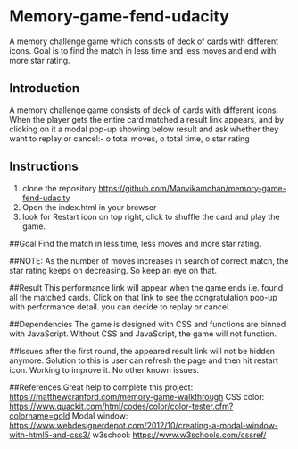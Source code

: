 # Memory-game-fend-udacity
A memory challenge game which consists of deck of cards with different icons. Goal is to find the match in less time and less moves and end with more star rating.

## Introduction
A memory challenge game consists of deck of cards with different icons. When the player gets the entire card matched a result link appears, and by clicking on it a modal pop-up showing below result and ask whether they want to replay or cancel:-
                                              o	total moves, 
                                              o	total time, 
                                              o	star rating 
## Instructions
1.	clone the repository https://github.com/Manvikamohan/memory-game-fend-udacity
2.	Open the index.html in your browser 
3.	look for Restart icon on top right, click to shuffle the card and play the game.

##Goal
Find the match in less time, less moves and more star rating.

##NOTE:
As the number of moves increases in search of correct match, the star rating keeps on decreasing. So keep an eye on that.

##Result
This performance link will appear when the game ends i.e. found all the matched cards.
Click on that link to see the congratulation pop-up with performance detail.
you can decide to replay or cancel.

##Dependencies
 The game is designed with CSS and functions are binned with JavaScript. Without CSS and JavaScript, the game will not function.

##Issues 
after the first round, the appeared result link will not be hidden anymore. Solution to this is user can refresh the page and then hit restart icon. Working to improve it.
No other known issues.

##References
Great help to complete this project: https://matthewcranford.com/memory-game-walkthrough
CSS color: https://www.quackit.com/html/codes/color/color-tester.cfm?colorname=gold
Modal window: https://www.webdesignerdepot.com/2012/10/creating-a-modal-window-with-html5-and-css3/
w3school: https://www.w3schools.com/cssref/

